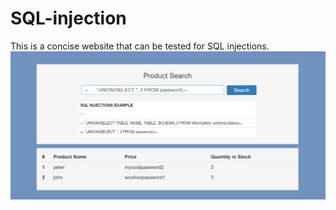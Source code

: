 # SQL-injection
This is a concise website that can be tested for SQL injections.
![Screenshot](https://github.com/Garatee/SQL-injection/blob/master/images/sample.png)
